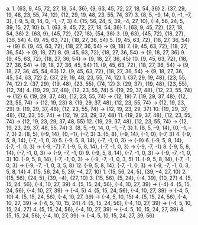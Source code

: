a.
    1. {63, 9, 45, 72, 27, 18, 54, 36}, {9, 63, 45, 72, 27, 18, 54, 36}
    2. {37, 29, 19, 48, 23, 55, 74, 12}, {12, 29, 19, 48, 23, 55, 74, 37}
    3. {8, 5, –9, 14, 0, –1, –7, 3}, {-9, 5, 8, 14, 0, –1, –7, 3}
    4. {15, 56, 24, 5, 39, –4, 27, 10}, {-4, 56, 24, 5, 39, 15, 27, 10}
b.
    1. {63, 9, 45, 72, 27, 18, 54, 36}
         1. {63, 9, 45, 72}, {27, 18, 54, 36}
         2. {63, 9}, {45, 72}, {27, 18}, {54, 36}
         3. {9, 63}, {45, 72}, {18, 27}, {36, 54}
         4. {9, 45, 63, 72}, {18, 27, 36, 54}
         5. {9, 45, 63, 72}, {18, 27, 36, 54} -> {9}
         6. {9, 45, 63, 72}, {18, 27, 36, 54} -> {9, 18}
         7. {9, 45, 63, 72}, {18, 27, 36, 54} -> {9, 18, 27}
         8. {9, 45, 63, 72}, {18, 27, 36, 54} -> {9, 18, 27, 36}
         9. {9, 45, 63, 72}, {18, 27, 36, 54} -> {9, 18, 27, 36, 45}
        10. {9, 45, 63, 72}, {18, 27, 36, 54} -> {9, 18, 27, 36, 45, 54}
        11. {9, 45, 63, 72}, {18, 27, 36, 54} -> {9, 18, 27, 36, 45, 54, 63}
        12. {9, 45, 63, 72}, {18, 27, 36, 54} -> {9, 18, 27, 36, 45, 54, 63, 72}
    2. {37, 29, 19, 48, 23, 55, 74, 12}
         1. {37, 29, 19, 48}, {23, 55, 74, 12}
         2. {37, 29}, {19, 48}, {23, 55}, {74, 12}
         3. {29, 37}, {19, 48}, {23, 55}, {12, 74}
         4. {19, 29, 37, 48}, {12, 23, 55, 74}
         5. {19, 29, 37, 48}, {12, 23, 55, 74} -> {12}
         6. {19, 29, 37, 48}, {12, 23, 55, 74} -> {12, 19}
         7. {19, 29, 37, 48}, {12, 23, 55, 74} -> {12, 19, 23}
         8. {19, 29, 37, 48}, {12, 23, 55, 74} -> {12, 19, 23, 29}
         9. {19, 29, 37, 48}, {12, 23, 55, 74} -> {12, 19, 23, 29, 37}
        10. {19, 29, 37, 48}, {12, 23, 55, 74} -> {12, 19, 23, 29, 37, 48}
        11. {19, 29, 37, 48}, {12, 23, 55, 74} -> {12, 19, 23, 29, 37, 48, 55}
        12. {19, 29, 37, 48}, {12, 23, 55, 74} -> {12, 19, 23, 29, 37, 48, 55, 74}
    3. {8, 5, –9, 14, 0, –1, –7, 3}
         1. {8, 5, –9, 14}, {0, –1, –7, 3}
         2. {8, 5}, {–9, 14}, {0, –1}, {–7, 3}
         3. {5, 8}, {–9, 14}, {-1, 0}, {–7, 3}
         4. {-9, 5, 8, 14}, {-7, -1, 0, 3}
         5. {-9, 5, 8, 14}, {-7, -1, 0, 3} -> {-9}
         6. {-9, 5, 8, 14}, {-7, -1, 0, 3} -> {-9, -7}
         7. {-9, 5, 8, 14}, {-7, -1, 0, 3} -> {-9, -7, -1}
         8. {-9, 5, 8, 14}, {-7, -1, 0, 3} -> {-9, -7, -1, 0}
         9. {-9, 5, 8, 14}, {-7, -1, 0, 3} -> {-9, -7, -1, 0, 3}
        10. {-9, 5, 8, 14}, {-7, -1, 0, 3} -> {-9, -7, -1, 0, 3, 5}
        11. {-9, 5, 8, 14}, {-7, -1, 0, 3} -> {-9, -7, -1, 0, 3, 5, 8}
        12. {-9, 5, 8, 14}, {-7, -1, 0, 3} -> {-9, -7, -1, 0, 3, 5, 8, 14}
    4. {15, 56, 24, 5, 39, –4, 27, 10}
         1. {15, 56, 24, 5}, {39, –4, 27, 10}
         2. {15, 56}, {24, 5}, {39, –4}, {27, 10}
         3. {15, 56}, {5, 24}, {-4, 39}, {10, 27}
         4. {5, 15, 24, 56}, {-4, 10, 27, 39}
         4. {5, 15, 24, 56}, {-4, 10, 27, 39} -> {-4}
         4. {5, 15, 24, 56}, {-4, 10, 27, 39} -> {-4, 5}
         4. {5, 15, 24, 56}, {-4, 10, 27, 39} -> {-4, 5, 10}
         4. {5, 15, 24, 56}, {-4, 10, 27, 39} -> {-4, 5, 10, 15}
         4. {5, 15, 24, 56}, {-4, 10, 27, 39} -> {-4, 5, 10, 15, 24}
         4. {5, 15, 24, 56}, {-4, 10, 27, 39} -> {-4, 5, 10, 15, 24, 27}
         4. {5, 15, 24, 56}, {-4, 10, 27, 39} -> {-4, 5, 10, 15, 24, 27, 39}
         4. {5, 15, 24, 56}, {-4, 10, 27, 39} -> {-4, 5, 10, 15, 24, 27, 39, 56}